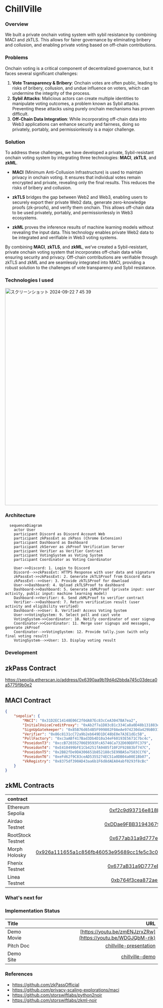 # ChillVille

### Overview
We built a private onchain voting system with sybil resistance by combining MACI and zkTLS. This allows for fairer governance by eliminating bribery and collusion, and enabling private voting based on off-chain contributions.

### Problems

Onchain voting is a critical component of decentralized governance, but it faces several significant challenges:

1. **Vote Transparency & Bribery**: Onchain votes are often public, leading to risks of bribery, collusion, and undue influence on voters, which can undermine the integrity of the process.
2. **Sybil Attacks**: Malicious actors can create multiple identities to manipulate voting outcomes, a problem known as Sybil attacks. Preventing these attacks using purely onchain mechanisms has proven difficult.
3. **Off-Chain Data Integration**: While incorporating off-chain data into Web3 applications can enhance security and fairness, doing so privately, portably, and permissionlessly is a major challenge.

### Solution

To address these challenges, we have developed a private, Sybil-resistant onchain voting system by integrating three technologies: **MACI**, **zkTLS**, and **zkML**.

- **MACI** (Minimum Anti-Collusion Infrastructure) is used to maintain privacy in onchain voting. It ensures that individual votes remain encrypted and private, revealing only the final results. This reduces the risks of bribery and collusion.
  
- **zkTLS** bridges the gap between Web2 and Web3, enabling users to securely export their private Web2 data, generate zero-knowledge proofs (zk-proofs), and verify them onchain. This allows off-chain data to be used privately, portably, and permissionlessly in Web3 ecosystems.
  
- **zkML** proves the inference results of machine learning models without revealing the input data. This technology enables private Web2 data to be integrated and verifiable in Web3 voting systems.

By combining **MACI**, **zkTLS**, and **zkML**, we’ve created a Sybil-resistant, private onchain voting system that incorporates off-chain data while ensuring security and privacy. Off-chain contributions are verifiable through zkTLS and zkML and are seamlessly integrated into MACI, providing a robust solution to the challenges of vote transparency and Sybil resistance.

### Technologies I used
<img width="715" alt="スクリーンショット 2024-09-22 7 45 39" src="https://github.com/user-attachments/assets/e3b7ae77-7383-48e7-b800-539ee10868be">

### Architecture
```mermaid
  sequenceDiagram
    actor User
    participant Discord as Discord Account Web
    participant zkPassExt as zkPass (Chrome Extension)
    participant Dashboard as Dashboard
    participant zkServer as zkProof Verification Server
    participant Verifier as Verifier Contract
    participant VotingSystem as Voting System
    participant Coordinator as Voting Coordinator

    User->>Discord: 1. Login to Discord
    Discord-->>zkPassExt: HTTPS Response with user data and signature
    zkPassExt->>zkPassExt: 2. Generate zkTLSProof from Discord data
    zkPassExt-->>User: 3. Provide zkTLSProof for download
    User->>Dashboard: 4. Upload zkTLSProof to dashboard
    Dashboard->>Dashboard: 5. Generate zkMLProof (private input: user activity, public input: machine learning model)
    Dashboard->>Verifier: 6. Send zkMLProof to verifier contract
    Verifier-->>Dashboard: 7. Return verification result (user activity and eligibility verified)
    Dashboard-->>User: 8. Verified! Access Voting System
    User->>VotingSystem: 9. Select poll and cast vote
    VotingSystem->>Coordinator: 10. Notify coordinator of user signup
    Coordinator->>Coordinator: 11. Merge user signups and messages, generate zkProof
    Coordinator-->>VotingSystem: 12. Provide tally.json (with only final voting result)
    VotingSystem-->>User: 13. Display voting result
```

### Development


## zkPass Contract
https://sepolia.etherscan.io/address/0x6390aa9b19d4d2bbda745c03deca0a5775f9b0e2

## MACI Contract
```json
{
    "sepolia": {
        "MACI": "0x31D2EC14148E06C2f0dA87Ec83cCeA3047BA7ea2",
        "InitialVoiceCreditProxy": "0xAb2f7a1D83cB1c334Ca8a0D48b131883e2948fb6",
        "SignUpGatekeeper": "0x85B76d654B5F999802F0AeAe974230da429bB031",
        "Verifier": "0x86c8131cC72a9b2eb649D1DC48bE0e7A3E1dEc5B",
        "PollFactory": "0xc3aABf417Bad3Db4D10a34eF60193E5671C7bc4c",
        "PoseidonT3": "0xccB720352706E9593FcA5746Ca732D69DDFFC379",
        "PoseidonT4": "0xE410499bFE1Cb4251fA9405f10F2F92883bf747C",
        "PoseidonT5": "0x2B82fDe9DA306651b852188c5E99BA5a7583CCf6",
        "PoseidonT6": "0xeFd62f9C83ceAD5355274EC51a0DB04a00E1Bb07",
        "VkRegistry": "0x8375df390AD43aa6b1F6d8dAEA84abf0293f8cBc"
    }
}
```

## zkML Contracts

| contract                   |                                                                                                                   contract address |
| :------------------------- | ---------------------------------------------------------------------------------------------------------------------------------: |
| Ethereum Sepolia    | [0xf2c9d93716e818bda8fd9cd13b692ec5302d5568](https://sepolia.etherscan.io/address/0xf2c9d93716e818bda8fd9cd13b692ec5302d5568#code)|
| Airdao Testnet    | [0xDDae9FBB31943679BFD6F301F8c3D7100e5d6214](https://testnet.airdao.io/explorer/address/0xDDae9FBB31943679BFD6F301F8c3D7100e5d6214/)|
| RootStock Testnet   | [0x677ab31a9d777eedbc88ce2198dce8de9378e78f](https://explorer.testnet.rootstock.io/address/0x677ab31a9d777eedbc88ce2198dce8de9378e78f?__ctab=general )|
| Morph Holosky    | [0x926a111655a1c856fb46053e95689cc1fe5c3c038257d30d33bb40d11624b9cc](https://explorer-holesky.morphl2.io/tx/0x926a111655a1c856fb46053e95689cc1fe5c3c038257d30d33bb40d11624b9cc)
| Fhenix Testnet    | [0x677aB31a9D777eEdbc88CE2198dcE8de9378E78f](https://explorer.helium.fhenix.zone/address/0x677aB31a9D777eEdbc88CE2198dcE8de9378E78f)|
| Linea Testnet   | [0xb764f3cea872ae3995c3eb0c6e533d6aa6c490bf](https://sepolia.lineascan.build/address/0xb764f3cea872ae3995c3eb0c6e533d6aa6c490bf#code)|

### What's next for



### Implementation Status

| Title          |                                                              URL |
| :------------- | ---------------------------------------------------------------: |
| Demo Movie      |                                      [https://youtu.be/zmENJzrxZRw](https://youtu.be/WDGJQbM-rik)|
| Pitch Doc    |   [chillville-presentation](https://www.canva.com/design/DAGOvSFvJ4E/SfJTYw3sauGSbj1k4oQdDg/edit?utm_content=DAGOvSFvJ4E&utm_campaign=designshare&utm_medium=link2&utm_source=sharebutton) |
| Demo Site     |                                 [chillville-demo](https://eth-sg.vercel.app/)| 

### References
- https://github.com/zkPassOfficial
- https://github.com/privacy-scaling-explorations/maci
- https://github.com/storswiftlabs/python2noir
- https://github.com/storswiftlabs/zkml-noir
